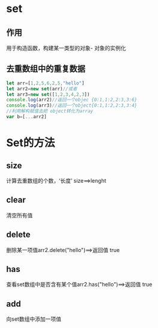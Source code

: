 # set

## 作用

用于构造函数，构建某一类型的对象- 对象的实例化
## 去重数组中的重复数据

```js
let arr=[1,2,5,6,2,5,"hello"]
let arr2=new set(arr)//或者
let arr3=new set([1,2,3,4,2,3])
console.log(arr2)//返回一个objec {0:1,1:2,2:3,3:6}
console.log(arr3)//返回一个object{0:1,1:2,2:3,3:4}
//利用解构赋值去把 object转化为array
var b=[...arr2]
```



# Set的方法

## size

计算去重数组的个数，‘长度’  size==>lenght

## clear

清空所有值

## delete

删除某一项值arr2.delete("hello")==>返回值 true

## has

查看set数组中是否含有某个值arr2.has("hello")==>返回值 true

## add

向set数组中添加一项值




